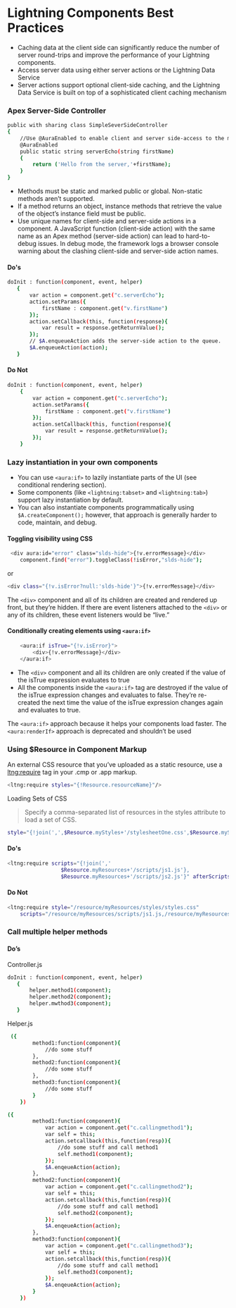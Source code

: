 # Lightning Components Best Practices
*	Caching data at the client side can significantly reduce the number of server round-trips and improve the performance of your Lightning components.
*	Access server data using either server actions or the Lightning Data Service
*	Server actions support optional client-side caching, and the Lightning Data Service is built on top of a sophisticated client caching mechanism
### Apex Server-Side Controller
```sh
public with sharing class SimpleSeverSideController 
{
	//Use @AuraEnabled to enable client and server side-access to the method
	@AuraEnabled
    public static string serverEcho(string firstName)
    {
        return ('Hello from the server,'+firstName);
    }
}
```
*	Methods must be static and marked public or global. Non-static methods aren’t supported.
*	If a method returns an object, instance methods that retrieve the value of the object’s instance field must be public.
*	Use unique names for client-side and server-side actions in a component. A JavaScript function (client-side action) with the same name as an Apex method (server-side action) can lead to hard-to-debug issues. In debug mode, the framework logs a browser console warning about the clashing client-side and server-side action names.
#### Do's
 ```sh
doInit : function(component, event, helper) 
    {
		var action = component.get("c.serverEcho");
		action.setParams({ 
            firstName : component.get("v.firstName") 
        });
		action.setCallback(this, function(response){
            var result = response.getReturnValue();
        });
        // $A.enqueueAction adds the server-side action to the queue.
		$A.enqueueAction(action);
	}
```
#### Do Not
```sh
doInit : function(component, event, helper) 
    {
		var action = component.get("c.serverEcho");
		action.setParams({ 
            firstName : component.get("v.firstName") 
        });
		action.setCallback(this, function(response){
            var result = response.getReturnValue();
        });
    }
```
### Lazy instantiation in your own components
*	You can use ```<aura:if>``` to lazily instantiate parts of the UI (see conditional rendering section).
*	Some components (like ```<lightning:tabset>``` and ```<lightning:tab>```) support lazy instantiation by default.
*	You can also instantiate components programmatically using  ```$A.createComponent();``` however, that approach is generally harder to code, maintain, and debug.
#### Toggling visibility using CSS
```sh
 <div aura:id="error" class="slds-hide">{!v.errorMessage}</div>
    component.find("error").toggleClass(!isError,"slds-hide");
```
or
```sh
<div class="{!v.isError?null:'slds-hide'}">{!v.errorMessage}</div>
```
The ```<div>``` component and all of its children are created and rendered up front, but they’re hidden. If there are event listeners attached to the ```<div>``` or any of its children, these event listeners would be “live.”
#### Conditionally creating elements using ```<aura:if>```
```sh
    <aura:if isTrue="{!v.isError}">
        <div>{!v.errorMessage}</div>
    </aura:if>
```
*	The ```<div>``` component and all its children are only created if the value of the isTrue expression evaluates to true
*	All the components inside the ```<aura:if>``` tag are destroyed if the value of the isTrue expression changes and evaluates to false. They’re re-created the next time the value of the isTrue expression changes again and evaluates to true.

The ```<aura:if>``` approach because it helps your components load faster.
The ```<aura:renderIf>``` approach is deprecated and shouldn’t be used
### Using $Resource in Component Markup
An external CSS resource that you’ve uploaded as a static resource, use a <ltng:require> tag in your .cmp or .app markup.
```sh 
<ltng:require styles="{!Resource.resourceName}"/>
```
Loading Sets of CSS
> Specify a comma-separated list of resources in the styles attribute to load a set of CSS.

```sh
style="{!join(',',$Resource.myStyles+'/stylesheetOne.css',$Resource.myStyles+'/moreStyles.css')}"
```
#### Do's
```sh
<ltng:require scripts="{!join(','
                 $Resource.myResources+'/scripts/js1.js'},
    			 $Resource.myResources+'/scripts/js2.js'}" afterScriptsLoaded="{!c.setup}"/>
```
#### Do Not
```sh
<ltng:require style="/resource/myResources/styles/styles.css"
    scripts="/resource/myResources/scripts/js1.js,/resource/myResources/scripts/js2.js"             afterScriptsLoaded="{!c.setup}"/>
```
### Call multiple helper methods
#### Do’s
 Controller.js
 ```sh
 doInit : function(component, event, helper) 
    {
        helper.method1(component);
        helper.method2(component);
        helper.mwthod3(component);
    }
```
Helper.js
```sh
 ({
        method1:function(component){
        	//do some stuff
        },
 		method2:function(component){
        	//do some stuff
        },
        method3:function(component){
        	//do some stuff
        }    	
	})
```
```sh
({
        method1:function(component){
        	var action = component.get("c.callingmethod1");
    		var self = this;
    		action.setcallback(this,function(resp)){
				//do some stuff and call method1
				self.method1(component);    
			});
			$A.enqeueAction(action);
        },
 		method2:function(component){
        	var action = component.get("c.callingmethod2");
    		var self = this;
    		action.setcallback(this,function(resp)){
				//do some stuff and call method1
				self.method2(component);    
			});
			$A.enqeueAction(action);
        },
        method3:function(component){
        	var action = component.get("c.callingmethod3");
    		var self = this;
    		action.setcallback(this,function(resp)){
				//do some stuff and call method1
				self.method3(component);    
			});
			$A.enqeueAction(action);
        }    	
	})
```

